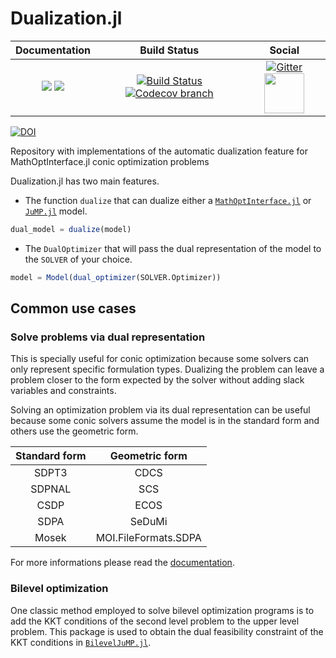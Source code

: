 # Dualization.jl

| **Documentation** | **Build Status** | **Social** |
|:-----------------:|:----------------:|:----------:|
| [![][docs-stable-img]][docs-stable-url] [![][docs-dev-img]][docs-dev-url] | [![Build Status][build-img]][build-url] [![Codecov branch][codecov-img]][codecov-url] | [![Gitter][gitter-img]][gitter-url] [<img src="https://upload.wikimedia.org/wikipedia/commons/thumb/a/af/Discourse_logo.png/799px-Discourse_logo.png" width="64">][discourse-url] |

[docs-stable-img]: https://img.shields.io/badge/docs-stable-blue.svg
[docs-dev-img]: https://img.shields.io/badge/docs-dev-blue.svg
[docs-stable-url]: https://jump.dev/Dualization.jl/stable/
[docs-dev-url]: https://jump.dev/Dualization.jl/dev/

[build-img]: https://github.com/jump-dev/Dualization.jl/workflows/CI/badge.svg?branch=master
[build-url]: https://github.com/jump-dev/Dualization.jl/actions?query=workflow%3ACI
[codecov-img]: http://codecov.io/github/jump-dev/Dualization.jl/coverage.svg?branch=master
[codecov-url]: http://codecov.io/github/jump-dev/Dualization.jl?branch=master

[gitter-url]: https://gitter.im/AutomaticDualization/community#
[gitter-img]: https://badges.gitter.im/jump-dev/JuMP-dev.svg
[discourse-url]: https://discourse.julialang.org/c/domain/opt

[![DOI](https://zenodo.org/badge/182854997.svg)](https://zenodo.org/badge/latestdoi/182854997)

Repository with implementations of the automatic dualization feature for MathOptInterface.jl conic optimization problems

Dualization.jl has two main features.
 * The function `dualize` that can dualize either a [`MathOptInterface.jl`](https://github.com/jump-dev/MathOptInterface.jl) or [`JuMP.jl`](https://github.com/jump-dev/JuMP.jl) model.

```julia
dual_model = dualize(model)
```

 * The `DualOptimizer` that will pass the dual representation of the model to the `SOLVER` of your choice.

```julia
model = Model(dual_optimizer(SOLVER.Optimizer))
```

## Common use cases

### Solve problems via dual representation

This is specially useful for conic optimization because some solvers
can only represent specific formulation types. Dualizing the problem can leave
a problem closer to the form expected by the solver without adding
slack variables and constraints.

Solving an optimization problem via its dual representation can be useful because some conic solvers assume the model is in the standard form and others use the geometric form.

|  Standard form | Geometric form |
|:-------:|:-------:|
| SDPT3 | CDCS |
| SDPNAL | SCS |
| CSDP | ECOS |
| SDPA | SeDuMi |
| Mosek | MOI.FileFormats.SDPA |

For more informations please read the [documentation][docs-stable-url].

### Bilevel optimization

One classic method employed to solve bilevel optimization programs is to add the
KKT conditions of the second level problem to the upper level problem.
This package is used to obtain the dual feasibility constraint of the KKT conditions
in [`BilevelJuMP.jl`](https://github.com/joaquimg/BilevelJuMP.jl).
